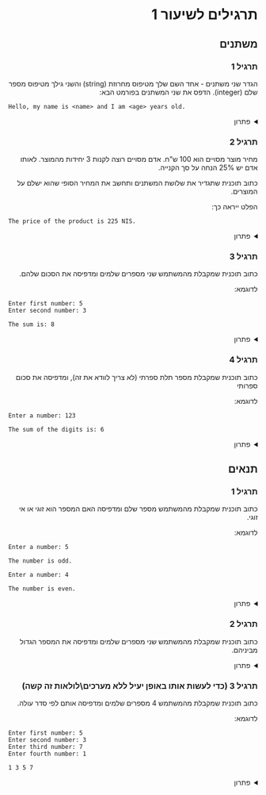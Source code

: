 <div dir="auto">


# תרגילים לשיעור 1

## משתנים 
### תרגיל 1


הגדר שני משתנים - אחד השם שלך מטיפוס מחרוזת (string) והשני גילך מטיפוס מספר שלם (integer). הדפס את שני המשתנים בפורמט הבא:

<div dir='ltr'>

```
Hello, my name is <name> and I am <age> years old.
```

</div>

<details>

<summary>פתרון</summary>

<div dir='ltr'>

```java
public class Main {
    public static void main(String[] args) {
        String name = "John";
        int age = 30;
        System.out.println("Hello, my name is " + name + " and I am " + age + " years old.");
    }
}
```

</div>
</details>


### תרגיל 2
מחיר מוצר מסויים הוא 100 ש"ח.
אדם מסויים רוצה לקנות 3 יחידות מהמוצר.
לאותו אדם יש 25% הנחה על סך הקנייה.

כתוב תוכנית שתגדיר את שלושת המשתנים ותחשב את המחיר הסופי שהוא ישלם על המוצרים.

הפלט ייראה כך:


<div dir='ltr'>

```
The price of the product is 225 NIS.
```

</div>

<details>

<summary>פתרון</summary>

<div dir='ltr'>

```java
public class Main {
    public static void main(String[] args) {
        int price = 100;
        int amount = 3;
        double discount = 0.25;
        double finalPrice = price * amount * (1 - discount);
        System.out.println("The price of the product is " + finalPrice + " NIS.");
    }
}
```

</div>

</details>


### תרגיל 3
כתוב תוכנית שמקבלת מהמשתמש שני מספרים שלמים ומדפיסה את הסכום שלהם.


לדוגמא:

<div dir='ltr'>

```
Enter first number: 5
Enter second number: 3

The sum is: 8
```

</div>


<details>

<summary>פתרון</summary>

<div dir='ltr'>

```java

import java.util.Scanner;

public class Main {
    public static void main(String[] args) {
        Scanner scanner = new Scanner(System.in);
        System.out.println("Enter first number:");
        int firstNumber = scanner.nextInt();
        System.out.println("Enter second number:");
        int secondNumber = scanner.nextInt();
        System.out.println("The sum is: " + (firstNumber + secondNumber));
    }
}
```

</div>

**שימו לב לדברים הבאים:**
1. ייבאנו את המחלקה Scanner מחבילת java.util
2. כאשר ביצענו את החיבור בשורה 11, השתמשנו בסוגריים כדי להבטיח שהחיבור יתבצע לפני ההדפסה, ולא יודפס לנו המספרים אחד אחרי השני
</details>

### תרגיל 4

כתוב תוכנית שמקבלת מספר תלת ספרתי (לא צריך לוודא את זה), ומדפיסה את סכום ספרותי

לדוגמא:

<div dir='ltr'>

```
Enter a number: 123

The sum of the digits is: 6
```

</div>

<details>

<summary>פתרון</summary>

<div dir='ltr'>

```java

import java.util.Scanner;

public class Main {
    public static void main(String[] args) {
        Scanner scanner = new Scanner(System.in);
        System.out.println("Enter a number:");
        int number = scanner.nextInt();
        int firstDigit = number / 100;
        int secondDigit = (number / 10) % 10;
        int thirdDigit = number % 10;
        System.out.println("The sum of the digits is: " + (firstDigit + secondDigit + thirdDigit));
    }
}
```

</div>

החישובים:
1. כדי לקבל את ספרת המאות, נחלק ב-100 (לא תהיה שארית כי הגדרנו את המשתנה בתור int)
2. כדי לקבל את ספרת העשרות, נחלק ב-10, נשאר עם ספר המאות והעשרות, אז נבצע מודולו 10 ונקבל את ספרת העשרות
3. כדי לקבל את ספרת האחדות, נבצע מודולו 10


</details>

## תנאים

### תרגיל 1
כתוב תוכנית שמקבלת מהמשתמש מספר שלם ומדפיסה האם המספר הוא זוגי או אי זוגי.

לדוגמא:

<div dir='ltr'>

```
Enter a number: 5

The number is odd.
```


```
Enter a number: 4

The number is even.
```

</div>

<details>

<summary>פתרון</summary>

<div dir='ltr'>

```java

import java.util.Scanner;

public class Main {
    public static void main(String[] args) {
        Scanner scanner = new Scanner(System.in);
        System.out.println("Enter a number:");
        int number = scanner.nextInt();
        if (number % 2 == 0) {
            System.out.println("The number is even.");
        } else {
            System.out.println("The number is odd.");
        }
    }
}
```

</div>

</details>

### תרגיל 2
כתוב תוכנית שמקבלת מהמשתמש שני מספרים שלמים ומדפיסה את המספר הגדול מביניהם.


<details>

<summary>פתרון</summary>

<div dir='ltr'>

```java

import java.util.Scanner;

public class Main {
    public static void main(String[] args) {
        Scanner scanner = new Scanner(System.in);
        System.out.println("Enter first number:");
        int firstNumber = scanner.nextInt();
        System.out.println("Enter second number:");
        int secondNumber = scanner.nextInt();
        if (firstNumber > secondNumber) {
            System.out.println("The bigger number is: " + firstNumber);
        } else {
            System.out.println("The bigger number is: " + secondNumber);
        }
    }
}
```

</div>

</details>


### תרגיל 3 (כדי לעשות אותו באופן יעיל ללא מערכים\לולאות זה קשה)

כתוב תוכנית שמקבלת מהמשתמש 4 מספרים שלמים ומדפיסה אותם לפי סדר עולה.

לדוגמא:

<div dir='ltr'>

```
Enter first number: 5
Enter second number: 3
Enter third number: 7
Enter fourth number: 1

1 3 5 7
```


</div>


<details>

<summary>פתרון</summary>

<div dir='ltr'>

```java

import java.util.Scanner;

public class Main {
    public static void main(String[] args) {
        Scanner scanner = new Scanner(System.in);
        System.out.println("Enter first number:");
        int a = scanner.nextInt();
        System.out.println("Enter second number:");
        int b = scanner.nextInt();
        System.out.println("Enter third number:");
        int c = scanner.nextInt();
        System.out.println("Enter fourth number:");
        int d = scanner.nextInt();
        
        
        if (a > b) {
            int temp = a;
            a = b;
            b = temp;
        }

        // a = min(a, b), b = max(a, b)

        if (c > d) {
            int temp = c;
            c = d;
            d = temp;
        }

        // c = min(c, d), d = max(c, d)

        if (a > c) {
            int temp = a;
            a = c;
            c = temp;
        }

        // a = min(a,b,c,d)

        if (b > d) {
            int temp = b;
            b = d;
            d = temp;
        }

        // d = max(a,b,c,d)

        if (b > c) {
            int temp = b;
            b = c;
            c = temp;
        }

        // now we need to sort b and c

        System.out.println(a + " " + b + " " + c + " " + d);
        
    }
    
}

```

</div>

</details>

</div>